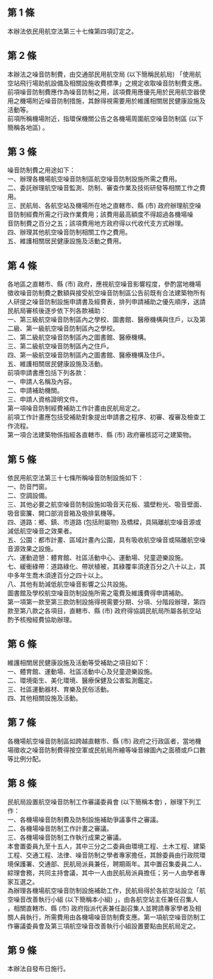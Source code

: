 第 1 條
-------
本辦法依民用航空法第三十七條第四項訂定之。

第 2 條
-------
本辦法之噪音防制費，由交通部民用航空局 (以下簡稱民航局) 「使用航  
空站飛行場助航設備及相關設施收費標準」之規定收取噪音防制費支應。  
前項噪音防制費應作為噪音防制之用，該項費用應優先用於民用航空器使  
用之機場附近噪音防制措施，其餘得視需要用於維護相關居民健康設施及  
活動等。  
前項所稱機場附近，指環保機關公告之各機場周圍航空噪音防制區 (以下  
簡稱各地區) 。

第 3 條
-------
噪音防制費之用途如下：  
一、辦理各機場航空噪音防制區航空噪音防制設施所需之費用。  
二、委託辦理航空噪音監測、防制、審查作業及技術研發等相關工作之費  
    用。  
三、民航局、各航空站及機場所在地之直轄市、縣 (市) 政府辦理航空噪  
    音防制經費所需之行政作業費用；該費用最高額度不得超過各機場噪  
    音防制費之百分之五；該項費用地方政府得以代收代支方式辦理。  
四、辦理其他航空噪音防制相關工作之費用。  
五、維護相關居民健康設施及活動之費用。

第 4 條
-------
各地區之直轄市、縣 (市) 政府，應視航空噪音影響程度，參酌當地機場  
徵收噪音防制費之數額與接受航空噪音防制區公告前既有合法建築物所有  
人研提之噪音防制設施申請書及經費表，排列申請補助之優先順序，送請  
民航局審核後逐步依下列各款補助：  
一、第三級航空噪音防制區內之學校、圖書館、醫療機構與住戶，以及第  
    二級、第一級航空噪音防制區內之學校。  
二、第二級航空噪音防制區內之圖書館、醫療機構。  
三、第二級航空噪音防制區內之住戶。  
四、第一級航空噪音防制區內之圖書館、醫療機構及住戶。  
五、維護相關居民健康設施及活動。  
前項申請書應包括下列各款：  
一、申請人名稱及內容。  
二、申請補助機關。  
三、申請人資格證明文件。  
第一項噪音防制經費補助工作計畫由民航局定之。  
前項工作計畫應包括受補助對象提出申請書之程序、初審、複審及檢查工  
作流程。  
第一項合法建築物係指經各直轄市、縣 (市) 政府審核認可之建築物。

第 5 條
-------
依民用航空法第三十七條所稱噪音防制設施如下：  
一、防音門窗。  
二、空調設備。  
三、其他必要之航空噪音防制設施如吸音天花板、牆壁粉光、吸音壁面、  
    吸音窗簾、開口部消音箱及吸排氣機等。  
四、道路：鄉、鎮、市道路 (包括附屬物) 及橋樑，具隔離航空噪音源或  
    減低航空噪音之效果者。  
五、公園：都市計畫、區域計畫內公園，具有吸收航空噪音或隔離航空噪  
    音源效果之設施。  
六、運動遊憩：體育館、社區活動中心、運動場、兒童遊樂設施。  
七、緩衝綠帶：道路綠化、帶狀植被，其綠覆率須達百分之八十以上，其  
    中多年生喬木須達百分之四十以上。  
八、其他有助減低航空噪音影響之公共設施。  
圖書館及學校航空噪音防制設施所需之電費及維護費得申請補助。  
第一項第一款至第三款防制設施得視需要分期、分項、分階段辦理，第四  
款至第八款之各項目，直轄市、縣 (市) 政府得協調民航局所屬各航空站  
酌予核撥經費協助辦理。

第 6 條
-------
維護相關居民健康設施及活動等受補助之項目如下：  
一、體育館、運動場、社區活動中心及兒童遊樂設施。  
二、環境衛生、美化環境、醫療保健及公害監測鑑定。  
三、社區運動器材、育樂及民俗活動。  
四、其他相關設施及活動。

第 7 條
-------
各機場航空噪音防制區如跨越直轄市、縣 (市) 政府之行政區者，當地機  
場徵收之噪音防制費得按空軍或民航局所繪等噪音線圖內之面積或戶口數  
等比例分配。

第 8 條
-------
民航局設置航空噪音防制工作審議委員會 (以下簡稱本會) ，辦理下列工  
作：  
一、各機場噪音防制費及防制設施補助爭議事件之審議。  
二、各機場噪音防制工作計畫之審議。  
三、各機場噪音防制工作執行成果之審議。  
本會置委員九至十五人，其中三分之二委員由環境工程、土木工程、建築  
工程、交通工程、法律、噪音防制之學者專家擔任，其餘委員由行政院環  
境保護署、交通部、民航局派員兼任，聘期兩年。其中置召集委員二人、  
綜理會務，共同主持會議，其中一人由民航局派員擔任；另一人由學者專  
家互選之。  
為辦理各機場航空噪音防制設施補助工作，民航局得於各航空站設立「航  
空噪音改善執行小組 (以下簡稱本小組) 」，由各航空站主任兼任召集人  
，相關直轄市、縣 (市) 政府指派代表兼任副召集人並聘請專家學者及相  
關人員執行，所需費用由各機場噪音防制費支應。第一項航空噪音防制工  
作審議委員會及第三項航空噪音改善執行小組設置要點由民航局定之。

第 9 條
-------
本辦法自發布日施行。

